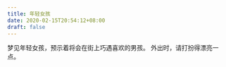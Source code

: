 ```yaml
---
title: 年轻女孩
date: 2020-02-15T20:54:12+08:00
draft: false
---
```


梦见年轻女孩，预示着将会在街上巧遇喜欢的男孩。
外出时，请打扮得漂亮一点。
